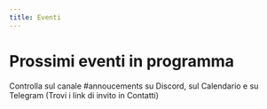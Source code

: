 ```yaml
---
title: Eventi
---
```


# Prossimi eventi in programma

Controlla sul canale #annoucements su Discord, sul Calendario e su Telegram (Trovi i link di invito in Contatti)
